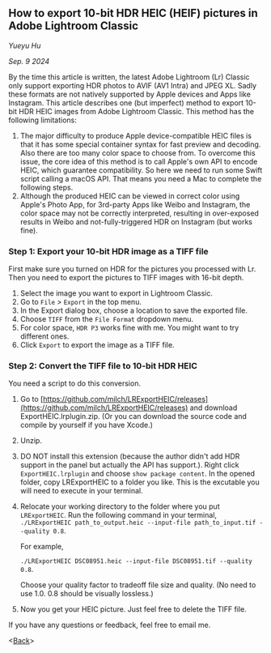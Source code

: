 <!DOCTYPE html>
<html lang="en">
<meta http-equiv="Content-Type" content="text/html; charset=utf-8" />
<meta property="og:title" content="How to export 10-bit HDR HEIC (HEIF) pictures in Adobe Lightroom Classic" />
<meta property="og:url" content="https://huzi96.github.io/whim/lightroom_heic_export.html" />
<meta property="og:description" content="" />
<head>
    <title>How to export 10-bit HDR HEIC (HEIF) pictures in Adobe Lightroom Classic</title>
</head>
<link href="./retro.css" rel="stylesheet"></link>

## How to export 10-bit HDR HEIC (HEIF) pictures in Adobe Lightroom Classic

*Yueyu Hu*

*Sep. 9 2024* 


By the time this article is written, the latest Adobe Lightroom (Lr) Classic only support exporting HDR photos to AVIF (AV1 Intra) and JPEG XL. Sadly these formats are not natively supported by Apple devices and Apps like Instagram.  This article describes one (but imperfect) method to export 10-bit HDR HEIC images from Adobe Lightroom Classic. This method has the following limitations:

1. The major difficulty to produce Apple device-compatible HEIC files is that it has some special container syntax for fast preview and decoding. Also there are too many color space to choose from. To overcome this issue, the core idea of this method is to call Apple's own API to encode HEIC, which guarantee compatibility. So here we need to run some Swift script calling a macOS API. That means you need a Mac to complete the following steps.
2. Although the produced HEIC can be viewed in correct color using Apple's Photo App, for 3rd-party Apps like Weibo and Instagram, the color space may not be correctly interpreted, resulting in over-exposed results in Weibo and not-fully-triggered HDR on Instagram (but works fine).


### Step 1: Export your 10-bit HDR image as a TIFF file

First make sure you turned on HDR for the pictures you processed with Lr. Then you need to export the pictures to TIFF images with 16-bit depth.

1. Select the image you want to export in Lightroom Classic.
2. Go to `File` > `Export` in the top menu.
3. In the Export dialog box, choose a location to save the exported file.
4. Choose `TIFF` from the `File Format` dropdown menu.
5. For color space, `HDR P3` works fine with me. You might want to try different ones.
6. Click `Export` to export the image as a TIFF file.

### Step 2: Convert the TIFF file to 10-bit HDR HEIC

You need a script to do this conversion.

1. Go to [https://github.com/milch/LRExportHEIC/releases](https://github.com/milch/LRExportHEIC/releases) and download ExportHEIC.lrplugin.zip. (Or you can download the source code and compile by yourself if you have Xcode.)
2. Unzip.
3. DO NOT install this extension (because the author didn't add HDR support in the panel but actually the API has support.). Right click `ExportHEIC.lrplugin` and choose `show package content`. In the opened folder, copy LRExportHEIC to a folder you like. This is the excutable you will need to execute in your terminal.
4. Relocate your working directory to the folder where you put `LRExportHEIC`.  Run the following command in your terminal, 
   ```./LRExportHEIC path_to_output.heic --input-file path_to_input.tif --quality 0.8```.

   For example,

   ```./LRExportHEIC DSC08951.heic --input-file DSC08951.tif --quality 0.8```.
   
   Choose your quality factor to tradeoff file size and quality. (No need to use 1.0. 0.8 should be visually lossless.)
5. Now you get your HEIC picture. Just feel free to delete the TIFF file.



If you have any questions or feedback, feel free to email me.

<[Back](welcome.html)>